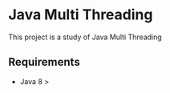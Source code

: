 # Java Multi Threading

This project is a study of Java Multi Threading 

## Requirements
- Java 8 >

